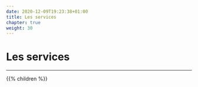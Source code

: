 ```yaml
---
date: 2020-12-09T19:23:38+01:00
title: Les services
chapter: true
weight: 30
---
```


# Les services

---

{{% children %}}
